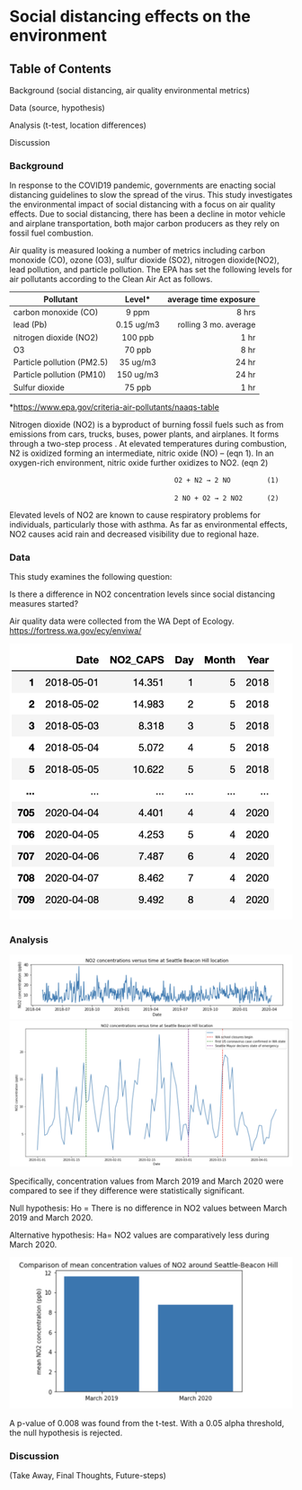 
# Social distancing effects on the environment





## Table of Contents

Background (social distancing, air quality environmental metrics)

Data (source, hypothesis) 

Analysis (t-test, location differences) 

Discussion




### Background

In response to the COVID19 pandemic, governments are enacting social distancing guidelines to slow the spread of the virus.  This study investigates the environmental impact of social distancing with a focus on air quality effects.  Due to social distancing, there has been a decline in motor vehicle and airplane transportation, both major carbon producers as they rely on fossil fuel combustion.  

Air quality is measured looking a number of metrics including carbon monoxide (CO), ozone (O3), sulfur dioxide (SO2), nitrogen dioxide(NO2), lead pollution, and particle pollution. The EPA has set the following levels for air pollutants according to the Clean Air Act as follows.

| Pollutant       | Level*           | average time exposure  |
| ------------- |:-------------:| -----:|
| carbon monoxide (CO)    | 9 ppm | 8 hrs |
| lead (Pb)      | 0.15 ug/m3      |   rolling 3 mo. average |
| nitrogen dioxide (NO2) | 100 ppb      |    1 hr |
| O3 | 70 ppb      |    8 hr |
|   Particle pollution (PM2.5) | 35 ug/m3      |    24 hr |
 |   Particle pollution (PM10) | 150 ug/m3      |    24 hr |
 |   Sulfur dioxide | 75 ppb     |    1 hr |

*https://www.epa.gov/criteria-air-pollutants/naaqs-table

Nitrogen dioxide (NO2) is a byproduct of burning fossil fuels such as from emissions from cars, trucks, buses, power plants, and airplanes.  It forms through a two-step process .  At elevated temperatures during combustion, N2 is oxidized forming an intermediate, nitric oxide (NO) – (eqn 1). In an oxygen-rich environment, nitric oxide further oxidizes to NO2. (eqn 2)

                                             O2 + N2 → 2 NO 		(1)

                                             2 NO + O2 → 2 NO2	 	(2)


Elevated levels of NO2 are known to cause respiratory problems for individuals, particularly those with asthma. As far as environmental effects, NO2 causes acid rain and decreased visibility due to regional haze.

### Data

This study examines the following question:

Is there a difference in NO2 concentration levels since social distancing measures started?

Air quality data were collected from the WA Dept of Ecology.
https://fortress.wa.gov/ecy/enviwa/

![t-test](https://github.com/b-weintraub/social-distancing/blob/unpolluted/images/data_snapshot_all_dates.png)


### Analysis
![t-test](https://github.com/b-weintraub/social-distancing/blob/unpolluted/images/NO2-conc-time-series.png)
![t-test](https://github.com/b-weintraub/social-distancing/blob/unpolluted/images/2020_time_series_plot.png)

Specifically, concentration values from March 2019 and March 2020 were compared to see if they difference were statistically significant. 

Null hypothesis:
Ho = There is no difference in NO2 values between March 2019 and March 2020.

Alternative hypothesis:
Ha= NO2 values are comparatively less during March 2020.


![t-test](https://github.com/b-weintraub/social-distancing/blob/master/images/t-test.png)

A p-value of 0.008 was found from the t-test.  With a 0.05 alpha threshold, the null hypothesis is rejected.

### Discussion
(Take Away, Final Thoughts, Future-steps)
